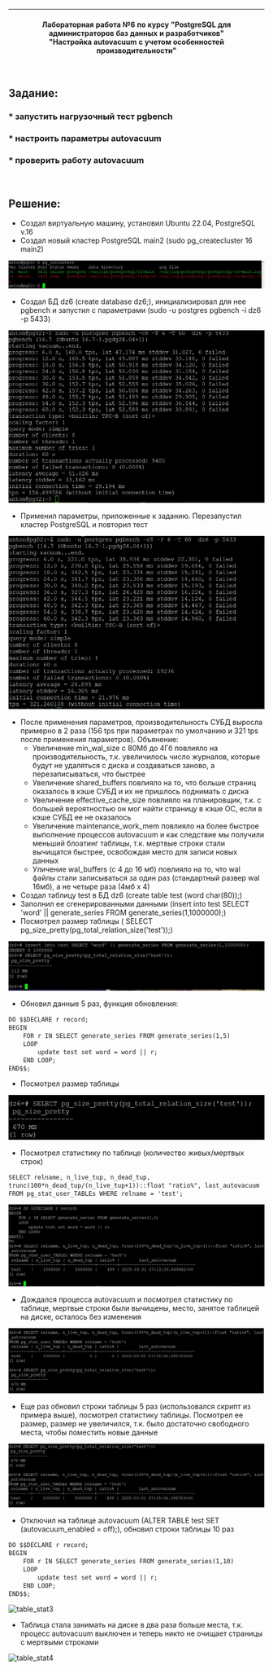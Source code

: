 | **<br/>Лабораторная работа №6 по курсу "PostgreSQL для администраторов баз данных и разработчиков"<br/>"Настройка autovacuum с учетом особенностей производительности"<br/>**|
|---|

<br/>

## Задание:
### * запустить нагрузочный тест pgbench
### * настроить параметры autovacuum
### * проверить работу autovacuum

<br/>

## Решение:

* Создал виртуальную машину, установил Ubuntu 22.04, PostgreSQL v.16
* Создал новый кластер PostgreSQL main2 (sudo pg_createcluster 16 main2)

![pg_lscluster](images/dz06_01.jpg)

* Создал БД dz6 (create database dz6;), инициализировал для нее pgbench и запустил с параметрами (sudo -u postgres pgbench -i dz6 -p 5433)

![pgbench](images/dz06_02.jpg)

* Применил параметры, приложенные к заданию. Перезапустил кластер PostgreSQL и повторил тест

![pgbench](images/dz06_03.jpg)

* После применения параметров, производительность СУБД выросла примерно в 2 раза (156 tps при параметрах по умолчанию и 321 tps после применения параметров). Объянение:
  * Увеличение min_wal_size с 80Мб до 4Гб повлияло на производительность, т.к. увеличилось число журналов, которые будут не удаляться с диска и создаваться заново, а перезаписываться, что быстрее
  * Увеличение shared_buffers повлияло на то, что больше страниц оказалось в кэше СУБД и их не пришлось поднимать с диска
  * Увеличение effective_cache_size повлияло на планировщик, т.к. с большей вероятностью он мог найти страницу в кэше ОС, если в кэше СУБД ее не оказалось
  * Увеличение maintenance_work_mem повлияло на более быстрое выполнение процессов autovacuum и как следствие мы получили меньший блоатинг таблицы, т.к. мертвые строки стали вычищатся быстрее, освобождая место для записи новых данных
  * Уличение wal_buffers (с 4 до 16 мб) повлияло на то, что wal файлы стали записываться за один раз (стандартный развер wal 16мб), а не четыре раза (4мб х 4)
* Создал таблицу test в БД dz6 (create table test (word char(80));)
* Заполнил ее сгенерированными данными (insert into test SELECT 'word' || generate_series FROM generate_series(1,1000000);)
* Посмотрел размер таблицы ( SELECT pg_size_pretty(pg_total_relation_size('test'));)

![table_size](images/dz06_04.jpg)

* Обновил данные 5 раз, функция обновления:
```
DO $$DECLARE r record;
BEGIN
    FOR r IN SELECT generate_series FROM generate_series(1,5)
    LOOP
        update test set word = word || r;
    END LOOP;
END$$;
```

* Посмотрел размер таблицы

![table_size1](images/dz06_05.jpg)

* Посмотрел статистику по таблице (количество живых/мертвых строк)
```
SELECT relname, n_live_tup, n_dead_tup, trunc(100*n_dead_tup/(n_live_tup+1))::float "ratio%", last_autovacuum 
FROM pg_stat_user_TABLEs WHERE relname = 'test';
```

![table_stat](images/dz06_06.jpg)

* Дождался процесса autovacuum и посмотрел статистику по таблице, мертвые строки были вычищены, место, занятое таблицей на диске, осталось без изменения

![table_stat1](images/dz06_07.jpg)

* Еще раз обновил строки таблицы 5 раз (использовался скрипт из примера выше), посмотрел статистику таблицы. Посмотрел ее размер, размер не увеличился, т.к. было достаточно свободного места, чтобы поместить новые данные

![table_stat2](images/dz06_08.jpg)

* Отключил на таблице autovacuum (ALTER TABLE test SET (autovacuum_enabled = off);), обновил строки таблицы 10 раз
```
DO $$DECLARE r record;
BEGIN
    FOR r IN SELECT generate_series FROM generate_series(1,10)
    LOOP
        update test set word = word || r;
    END LOOP;
END$$;
```

![table_stat3](image/dz06_09.jpg)

* Таблица стала занимать на диске в два раза больше места, т.к. процесс autovacuum выключен и теперь никто не очищает страницы с мертвыми строками

![table_stat4](image/dz06_10.jpg)
